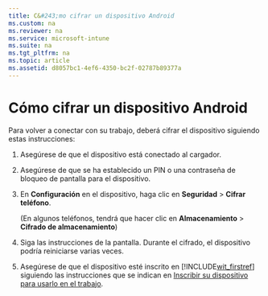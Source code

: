 ```yaml
---
title: C&#243;mo cifrar un dispositivo Android
ms.custom: na
ms.reviewer: na
ms.service: microsoft-intune
ms.suite: na
ms.tgt_pltfrm: na
ms.topic: article
ms.assetid: d8057bc1-4ef6-4350-bc2f-02787b89377a
---
```

# C&#243;mo cifrar un dispositivo Android
Para volver a conectar con su trabajo, deberá cifrar el dispositivo siguiendo estas instrucciones:

1.  Asegúrese de que el dispositivo está conectado al cargador.

2.  Asegúrese de que se ha establecido un PIN o una contraseña de bloqueo de pantalla para el dispositivo.

3.  En **Configuración** en el dispositivo, haga clic en **Seguridad** &gt; **Cifrar teléfono**.

    (En algunos teléfonos, tendrá que hacer clic en **Almacenamiento** &gt; **Cifrado de almacenamiento**)

4.  Siga las instrucciones de la pantalla. Durante el cifrado, el dispositivo podría reiniciarse varias veces.

5.  Asegúrese de que el dispositivo esté inscrito en [!INCLUDE[wit_firstref](../Token/wit_firstref_md.md)] siguiendo las instrucciones que se indican en [Inscribir su dispositivo para usarlo en el trabajo](http://go.microsoft.com/fwlink/?LinkId=519071).

